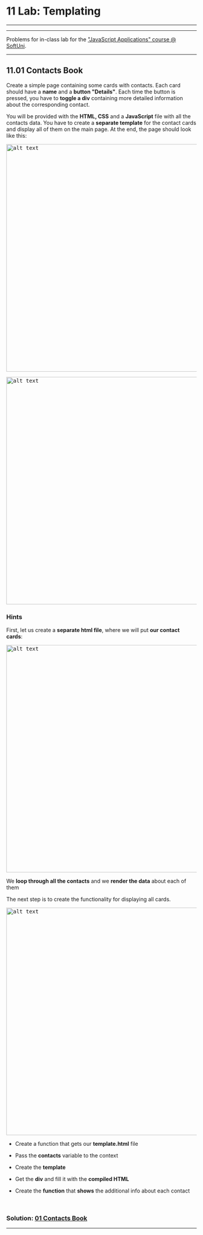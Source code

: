 11 Lab: Templating
==================

---
---

Problems for in-class lab for the ["JavaScript Applications" course \@
SoftUni](https://softuni.bg/courses/js-apps).

---

11.01 Contacts Book
-------------------

Create a simple page containing some cards with contacts. Each card should have
a **name** and a **button "Details"**. Each time the button is pressed, you have
to **toggle a div** containing more detailed information about the corresponding
contact.

You will be provided with the **HTML, CSS** and a **JavaScript** file with all
the contacts data. You have to create a **separate template** for the contact
cards and display all of them on the main page. At the end, the page should look
like this:

<kbd><img src="https://user-images.githubusercontent.com/32310938/64121113-8e77ec80-cda6-11e9-994a-e69a8f08972a.png" alt="alt text" width="600" height=""></kbd>

<kbd><img src="https://user-images.githubusercontent.com/32310938/64121117-90da4680-cda6-11e9-936c-fcaf0d9ce36b.png" alt="alt text" width="600" height=""></kbd>

### Hints

First, let us create a **separate html file**, where we will put **our contact
cards**:

<kbd><img src="https://user-images.githubusercontent.com/32310938/64121120-93d53700-cda6-11e9-8867-3db8d3a91299.png" alt="alt text" width="600" height=""></kbd>

We **loop through all the contacts** and we **render the data** about each of
them

The next step is to create the functionality for displaying all cards.

<kbd><img src="https://user-images.githubusercontent.com/32310938/64121122-959efa80-cda6-11e9-8e99-08290c7c8722.png" alt="alt text" width="600" height=""></kbd>

-   Create a function that gets our **template.html** file

-   Pass the **contacts** variable to the context

-   Create the **template**

-   Get the **div** and fill it with the **compiled HTML**

-   Create the **function** that **shows** the additional info about each
    contact


<br/>

### Solution: <a title="01 Contacts Book" href="https://github.com/TsvetanNikolov123/JS-Core---JS-Apps/tree/master/11%20Templating/Lab-Solution">01 Contacts Book</a>

---